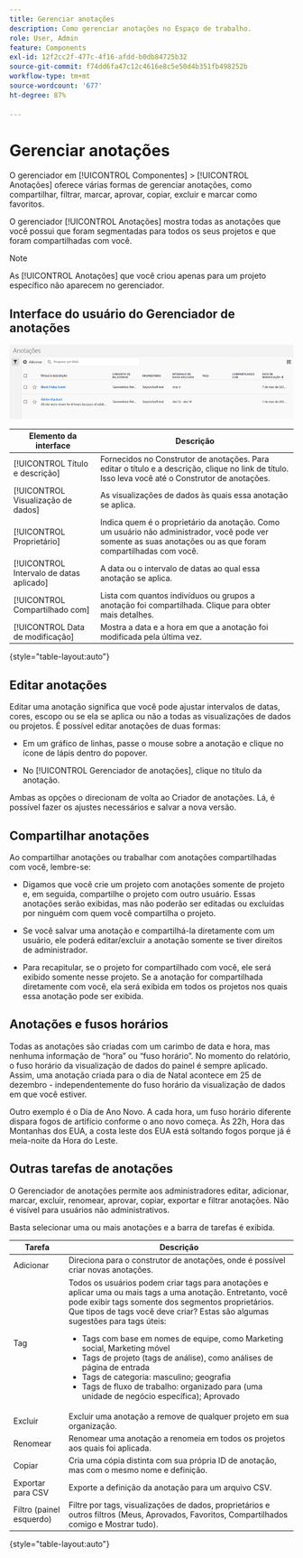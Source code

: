 ```yaml
---
title: Gerenciar anotações
description: Como gerenciar anotações no Espaço de trabalho.
role: User, Admin
feature: Components
exl-id: 12f2cc2f-477c-4f16-afdd-b0db84725b32
source-git-commit: f74dd6fa47c12c4616e8c5e50d4b351fb498252b
workflow-type: tm+mt
source-wordcount: '677'
ht-degree: 87%

---
```


# Gerenciar anotações

O gerenciador em [!UICONTROL Componentes] > [!UICONTROL Anotações] oferece várias formas de gerenciar anotações, como compartilhar, filtrar, marcar, aprovar, copiar, excluir e marcar como favoritos.

O gerenciador [!UICONTROL Anotações] mostra todas as anotações que você possui que foram segmentadas para todos os seus projetos e que foram compartilhadas com você.

>[!NOTE]
>
>As [!UICONTROL Anotações] que você criou apenas para um projeto específico não aparecem no gerenciador.

## Interface do usuário do Gerenciador de anotações

![](assets/annotation-mgr.png)

| Elemento da interface | Descrição |
| --- | --- | 
| [!UICONTROL Título e descrição] | Fornecidos no Construtor de anotações. Para editar o título e a descrição, clique no link de título. Isso leva você até o Construtor de anotações. |
| [!UICONTROL Visualização de dados] | As visualizações de dados às quais essa anotação se aplica. |
| [!UICONTROL Proprietário] | Indica quem é o proprietário da anotação. Como um usuário não administrador, você pode ver somente as suas anotações ou as que foram compartilhadas com você. |
| [!UICONTROL Intervalo de datas aplicado] | A data ou o intervalo de datas ao qual essa anotação se aplica. |
| [!UICONTROL Compartilhado com] | Lista com quantos indivíduos ou grupos a anotação foi compartilhada. Clique para obter mais detalhes. |
| [!UICONTROL Data de modificação] | Mostra a data e a hora em que a anotação foi modificada pela última vez. |

{style="table-layout:auto"}

## Editar anotações

Editar uma anotação significa que você pode ajustar intervalos de datas, cores, escopo ou se ela se aplica ou não a todas as visualizações de dados ou projetos. É possível editar anotações de duas formas:

* Em um gráfico de linhas, passe o mouse sobre a anotação e clique no ícone de lápis dentro do popover.

* No [!UICONTROL Gerenciador de anotações], clique no título da anotação.

Ambas as opções o direcionam de volta ao Criador de anotações. Lá, é possível fazer os ajustes necessários e salvar a nova versão.

## Compartilhar anotações

Ao compartilhar anotações ou trabalhar com anotações compartilhadas com você, lembre-se:

* Digamos que você crie um projeto com anotações somente de projeto e, em seguida, compartilhe o projeto com outro usuário. Essas anotações serão exibidas, mas não poderão ser editadas ou excluídas por ninguém com quem você compartilha o projeto.

* Se você salvar uma anotação e compartilhá-la diretamente com um usuário, ele poderá editar/excluir a anotação somente se tiver direitos de administrador.

* Para recapitular, se o projeto for compartilhado com você, ele será exibido somente nesse projeto. Se a anotação for compartilhada diretamente com você, ela será exibida em todos os projetos nos quais essa anotação pode ser exibida.

## Anotações e fusos horários

Todas as anotações são criadas com um carimbo de data e hora, mas nenhuma informação de “hora” ou “fuso horário”. No momento do relatório, o fuso horário da visualização de dados do painel é sempre aplicado. Assim, uma anotação criada para o dia de Natal acontece em 25 de dezembro - independentemente do fuso horário da visualização de dados em que você estiver.

Outro exemplo é o Dia de Ano Novo. A cada hora, um fuso horário diferente dispara fogos de artifício conforme o ano novo começa. Às 22h, Hora das Montanhas dos EUA, a costa leste dos EUA está soltando fogos porque já é meia-noite da Hora do Leste.

## Outras tarefas de anotações

O Gerenciador de anotações permite aos administradores editar, adicionar, marcar, excluir, renomear, aprovar, copiar, exportar e filtrar anotações. Não é visível para usuários não administrativos.

Basta selecionar uma ou mais anotações e a barra de tarefas é exibida.

| Tarefa | Descrição |
| --- | --- |
| Adicionar | Direciona para o construtor de anotações, onde é possível criar novas anotações. |
| Tag | Todos os usuários podem criar tags para anotações e aplicar uma ou mais tags a uma anotação. Entretanto, você pode exibir tags somente dos segmentos proprietários. Que tipos de tags você deve criar? Estas são algumas sugestões para tags úteis:<ul><li>Tags com base em nomes de equipe, como Marketing social, Marketing móvel</li><li>Tags de projeto (tags de análise), como análises de página de entrada</li><li>Tags de categoria: masculino; geografia</li><li>Tags de fluxo de trabalho: organizado para (uma unidade de negócio específica); Aprovado</li></ul> |
| Excluir | Excluir uma anotação a remove de qualquer projeto em sua organização. |
| Renomear | Renomear uma anotação a renomeia em todos os projetos aos quais foi aplicada. |
| Copiar | Cria uma cópia distinta com sua própria ID de anotação, mas com o mesmo nome e definição. |
| Exportar para CSV | Exporte a definição da anotação para um arquivo CSV. |
| Filtro (painel esquerdo) | Filtre por tags, visualizações de dados, proprietários e outros filtros (Meus, Aprovados, Favoritos, Compartilhados comigo e Mostrar tudo). |

{style="table-layout:auto"}
